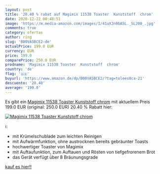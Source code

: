 ```yaml
---
layout: post
title: '20.40 % rabat auf Magimix 11538 Toaster  Kunststoff  chrom'
date: 2020-12-22 00:48:51
image: 'https://m.media-amazon.com/images/I/41uXJn0bA5L._SL200_.jpg'
comments: true
category: ofertas
author: ring
slug: 'B00VA5BCE2-de'
actualPrice: 199.0 EUR
currency: EUR
price: 199.0
comparePrice: 250.0 EUR
prodname: 'Magimix 11538 Toaster  Kunststoff  chrom'
country: 'de'
flag: '🇩🇪'
buyurl: 'https://www.amazon.de/dp/B00VA5BCE2/?tag=tolees0ca-21'
descuento: '20.40'
average: '199.0'
---
```


Es gibt ein [Magimix 11538 Toaster  Kunststoff  chrom](https://www.amazon.de/dp/B00VA5BCE2/?tag=tolees0ca-21) mit aktuellem Preis 199.0 EUR (original: 250.0 EUR) 20.40 % Rabatt hier:

[![Magimix 11538 Toaster  Kunststoff  chrom](https://m.media-amazon.com/images/I/41uXJn0bA5L._SL200_.jpg)](https://www.amazon.de/dp/B00VA5BCE2/?tag=tolees0ca-21)

ℹ️:

- mit Krümelschublade zum leichten Reinigen
- mit Aufwärmfunktion​, ohne austrocknen bereits gebräunter Toasts
- hochwertiger Toaster von Magimix
- mit Auftaufunktion​, zum Auftauen und Rösten von tiefgefrorenem Brot​
- das Gerät verfügt über 8 Bräunungsgrade​

[kauf es hier!!](https://www.amazon.de/dp/B00VA5BCE2/?tag=tolees0ca-21)
